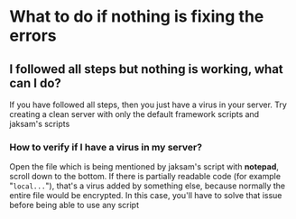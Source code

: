 # What to do if nothing is fixing the errors

## I followed all steps but nothing is working, what can I do?

If you have followed all steps, then you just have a virus in your server. Try creating a clean server with only the default framework scripts and jaksam's scripts

### How to verify if I have a virus in my server?

Open the file which is being mentioned by jaksam's script with **notepad**, scroll down to the bottom. If there is partially readable code (for example "`local...`"), that's a virus added by something else, because normally the entire file would be encrypted. In this case, you'll have to solve that issue before being able to use any script
